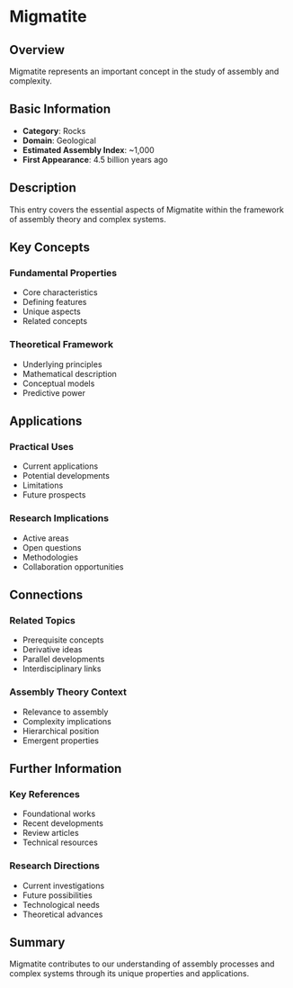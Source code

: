 # Migmatite

## Overview

Migmatite represents an important concept in the study of assembly and complexity.

## Basic Information

- **Category**: Rocks
- **Domain**: Geological
- **Estimated Assembly Index**: ~1,000
- **First Appearance**: 4.5 billion years ago

## Description

This entry covers the essential aspects of Migmatite within the framework of assembly theory and complex systems.

## Key Concepts

### Fundamental Properties
- Core characteristics
- Defining features
- Unique aspects
- Related concepts

### Theoretical Framework
- Underlying principles
- Mathematical description
- Conceptual models
- Predictive power

## Applications

### Practical Uses
- Current applications
- Potential developments
- Limitations
- Future prospects

### Research Implications
- Active areas
- Open questions
- Methodologies
- Collaboration opportunities

## Connections

### Related Topics
- Prerequisite concepts
- Derivative ideas
- Parallel developments
- Interdisciplinary links

### Assembly Theory Context
- Relevance to assembly
- Complexity implications
- Hierarchical position
- Emergent properties

## Further Information

### Key References
- Foundational works
- Recent developments
- Review articles
- Technical resources

### Research Directions
- Current investigations
- Future possibilities
- Technological needs
- Theoretical advances

## Summary

Migmatite contributes to our understanding of assembly processes and complex systems through its unique properties and applications.
